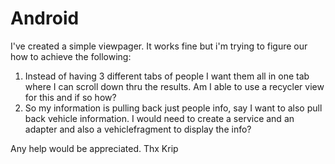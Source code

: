 # Android
I've created a simple viewpager.
It works fine but i'm trying to figure our how to achieve the following:
1. Instead of having 3 different tabs of people I want them all in one tab where I can scroll down thru the results. Am I able to use a recycler view for this and if so how?
2. So my information is pulling back just people info, say I want to also pull back vehicle information. I would need to create a service and an adapter and also a vehiclefragment to display the info?

Any help would be appreciated.
Thx
Krip
